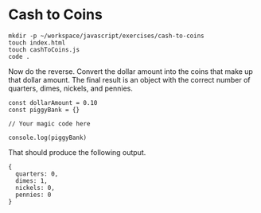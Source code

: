 # Cash to Coins

```
mkdir -p ~/workspace/javascript/exercises/cash-to-coins 
touch index.html
touch cashToCoins.js
code .
```

Now do the reverse. Convert the dollar amount into the coins that make up that dollar amount. The final result is an object with the correct number of quarters, dimes, nickels, and pennies.


```
const dollarAmount = 0.10
const piggyBank = {}

// Your magic code here

console.log(piggyBank)
```

That should produce the following output.


```
{
  quarters: 0,
  dimes: 1,
  nickels: 0,
  pennies: 0
}
```